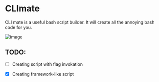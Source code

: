 # CLImate
CLI mate is a useful bash script builder. It will create all the annoying bash code for you.

![image](https://github.com/KawaCoder/CLImate/assets/67145585/0d78038d-dba5-49f1-9d83-e16af46b54bc)

## TODO:

- [ ] Creating script with flag invokation

- [x] Creating framework-like script
